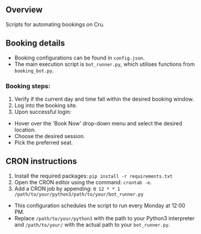 ## Overview
Scripts for automating bookings on Cru.

## Booking details
- Booking configurations can be found in `config.json`.
- The main execution script is `bot_runner.py`, which utilises functions from `booking_bot.py`.

### Booking steps:
1. Verify if the current day and time fall within the desired booking window.
2. Log into the booking site.
3. Upon successful login:
  - Hover over the 'Book Now' drop-down menu and select the desired location.
  - Choose the desired session.
  - Pick the preferred seat.

## CRON instructions
1. Install the required packages: `pip install -r requirements.txt`
2. Open the CRON editor using the command: `crontab -e`.
3. Add a CRON job by appending: `0 12 * * 1 /path/to/your/python3/path/to/your/bot_runner.py`
  - This configuration schedules the script to run every Monday at 12:00 PM.
  - Replace `/path/to/your/python3` with the path to your Python3 interpreter and `/path/to/your/` with the actual path to your `bot_runner.py`.
